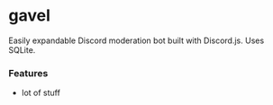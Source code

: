# gavel
Easily expandable Discord moderation bot built with Discord.js. Uses SQLite.

### Features
- lot of stuff
